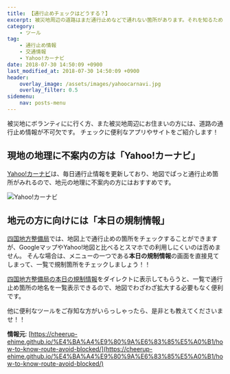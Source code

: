 ```yaml
---
title: 【通行止めチェックはどうする？】
excerpt: 被災地周辺の道路はまだ通行止めなどで通れない箇所があります。それを知るために便利なアプリ、サイトをご紹介します。
category:
    - ツール
tag:
    - 通行止め情報
    - 交通情報
    - Yahoo!カーナビ
date: 2018-07-30 14:50:09 +0900
last_modified_at: 2018-07-30 14:50:09 +0900 
header:
    overlay_image: /assets/images/yahoocarnavi.jpg
    overlay_filter: 0.5
sidemenu:
    nav: posts-menu
---
```


被災地にボランティにに行く方、また被災地周辺にお住まいの方には、道路の通行止め情報が不可欠です。
チェックに便利なアプリやサイトをご紹介します！

## 現地の地理に不案内の方は「Yahoo!カーナビ」

[Yahoo!カーナビ](https://carnavi.yahoo.co.jp/promo/)は、毎日通行止情報を更新しており、地図でぱっと通行止め箇所がみれるので、地元の地理に不案内の方にはおすすめです。

![Yahoo!カーナビ](https://cheerup-ehime.github.io/assets/images/yahoocarnavi.jpg)

## 地元の方に向けには「本日の規制情報」

[四国地方整備局](http://www.skr.mlit.go.jp/road/info/index.html)では、地図上で通行止めの箇所をチェックすることができますが、GoogleマップやYahoo!地図と比べるとスマホでの利用しにくいのは否めません。
そんな場合は、メニューの一つである**本日の規制情報**の画面を直接見てしまって、一覧で規制箇所をチェックしましょう！！

[四国地方整備局の本日の規制情報](https://www.skr.mlit.go.jp/road/info/Plist1.html?dummy=1423719387915)をダイレクトに表示してもらうと、一覧で通行止め箇所の地名を一覧表示できるので、地図でわざわざ拡大する必要もなく便利です。

他に便利なツールをご存知な方がいらっしゃったら、是非とも教えてくださいませ！！


**情報元**: [https://cheerup-ehime.github.io/%E4%BA%A4%E9%80%9A%E6%83%85%E5%A0%B1/how-to-know-route-avoid-blocked/](https://cheerup-ehime.github.io/%E4%BA%A4%E9%80%9A%E6%83%85%E5%A0%B1/how-to-know-route-avoid-blocked/)
